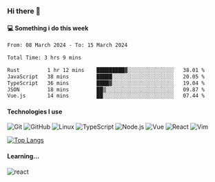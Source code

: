 ### Hi there 👋

#### 💻 Something i do this week

<!--START_SECTION:waka-->

```txt
From: 08 March 2024 - To: 15 March 2024

Total Time: 3 hrs 9 mins

Rust         1 hr 12 mins    █████████▓░░░░░░░░░░░░░░░   38.01 %
JavaScript   38 mins         █████░░░░░░░░░░░░░░░░░░░░   20.05 %
TypeScript   36 mins         ████▓░░░░░░░░░░░░░░░░░░░░   19.04 %
JSON         18 mins         ██▒░░░░░░░░░░░░░░░░░░░░░░   09.87 %
Vue.js       14 mins         ██░░░░░░░░░░░░░░░░░░░░░░░   07.44 %
```

<!--END_SECTION:waka-->


#### Technologies I use
![Git](https://img.shields.io/badge/-Git-222222?style=flat&logo=git&logoColor=F05032)
![GitHub](https://img.shields.io/badge/-GitHub-181717?style=flat&logo=github)
![Linux](https://img.shields.io/badge/-Linux-222222?style=flat&logo=linux&logoColor=FCC624)
![TypeScript](https://img.shields.io/badge/-TypeScript-000000?style=flat&logo=typescript)
![Node.js](https://img.shields.io/badge/-Node.js-222222?style=flat&logo=node.js&logoColor=339933)
![Vue](https://img.shields.io/badge/-Vue-222222?style=flat&logo=Vue.js&logoColor=4FC08D)
![React](https://img.shields.io/badge/-React-222222?style=flat&logo=React&logoColor=blue)
![Vim](https://img.shields.io/badge/-Vim-222222?style=flat&logo=Vim&logoColor=green)

[![Top Langs](https://github-readme-stats.vercel.app/api/top-langs/?username=GodlessLiu&layout=compact)](https://github.com/anuraghazra/github-readme-stats)
#### Learning...
![react](https://img.shields.io/badge/react-18-blue.svg)
